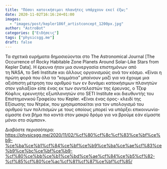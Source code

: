```yaml
---
title: "Πόσοι κατοικήσιμοι πλανήτες υπάρχουν εκεί έξω;"
date: 2020-11-02T16:16:24+01:00
images:
  - "images/post/kepler186f_artistconcept_1200px.jpg"
author: "AstroBot"
categories: ["Ειδήσεις"]
tags: ["physicsgg.me"]
draft: false
---
```


Τα σχετικά ευρήματα δημοσιεύονται στο The Astronomical Journal [The Occurrence of Rocky Habitable Zone Planets Around Solar-Like Stars from Kepler Data]. Η έρευνα ήταν μια συνεργασία επιστημόνων από τη NASA, το Seti Institute και άλλους οργανισμούς ανά τον κόσμο.
«Είναι η πρώτη φορά που όλα τα “κομμάτια” μπαίνουν μαζί για να έχουμε μια αξιόπιστη μέτρηση του αριθμού των εν δυνάμει κατοικήσιμων πλανητών στον γαλαξία» είπε ένας εκ των συντελεστών της έρευνας, ο Τζεφ Κόφλιν, ερευνητής εξωπλανητών στο SETI Institute και διευθυντής του Επιστημονικού Γραφείου του Kepler. «Είναι ένας όρος- κλειδί της Εξίσωσης του Ντρέικ, που χρησιμοποιείται για τον υπολογισμό του αριθμού των πολιτισμών με τους οποίους μπορεί να υπάρξει επικοινωνία- είμαστε ένα βήμα πιο κοντά στον μακρύ δρόμο για να βρούμε εάν είμαστε μόνοι στο σύμπαν».

Διαβάστε περισσότερα: https://physicsgg.me/2020/11/02/%cf%80%cf%8c%cf%83%ce%bf%ce%b9-%ce%ba%ce%b1%cf%84%ce%bf%ce%b9%ce%ba%ce%ae%cf%83%ce%b9%ce%bc%ce%bf%ce%b9-%cf%80%ce%bb%ce%b1%ce%bd%ce%ae%cf%84%ce%b5%cf%82-%cf%85%cf%80%ce%ac%cf%81%cf%87%ce%bf%cf%85/
